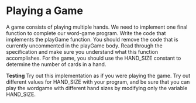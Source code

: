 # Playing a Game

A game consists of playing multiple hands. We need to implement one final function to complete our word-game program. Write the code that implements the playGame function. You should remove the code that is currently uncommented in the playGame body. Read through the specification and make sure you understand what this function accomplishes. For the game, you should use the HAND_SIZE constant to determine the number of cards in a hand.

**Testing** Try out this implementation as if you were playing the game. Try out different values for HAND_SIZE with your program, and be sure that you can play the wordgame with different hand sizes by modifying only the variable HAND_SIZE.